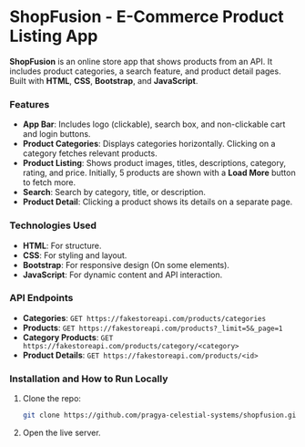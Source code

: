 # ShopFusion - E-Commerce Product Listing App

**ShopFusion** is an online store app that shows products from an API. It includes product categories, a search feature, and product detail pages. Built with **HTML**, **CSS**, **Bootstrap**, and **JavaScript**.

### Features

- **App Bar**: Includes logo (clickable), search box, and non-clickable cart and login buttons.
- **Product Categories**: Displays categories horizontally. Clicking on a category fetches relevant products.
- **Product Listing**: Shows product images, titles, descriptions, category, rating, and price. Initially, 5 products are shown with a **Load More** button to fetch more.
- **Search**: Search by category, title, or description.
- **Product Detail**: Clicking a product shows its details on a separate page.

### Technologies Used

- **HTML**: For structure.
- **CSS**: For styling and layout.
- **Bootstrap**: For responsive design (On some elements).
- **JavaScript**: For dynamic content and API interaction.

### API Endpoints

- **Categories**: `GET https://fakestoreapi.com/products/categories`
- **Products**: `GET https://fakestoreapi.com/products?_limit=5&_page=1`
- **Category Products**: `GET https://fakestoreapi.com/products/category/<category>`
- **Product Details**: `GET https://fakestoreapi.com/products/<id>`

### Installation and How to Run Locally

1. Clone the repo:
   ```bash
   git clone https://github.com/pragya-celestial-systems/shopfusion.git

2. Open the live server.
